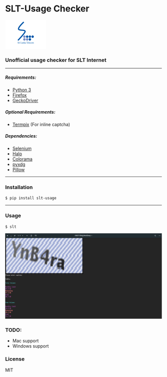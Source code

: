 # SLT-Usage Checker

![slt-logo][slt-logo]

### Unofficial usage checker for SLT Internet

___

##### Requirements:

* [Python 3][python]
* [Firefox][firefox]
* [GeckoDriver][gecko-driver]

##### Optional Requirements:

* [Termpix][termpix] (For inline captcha)

##### Dependencies:

* [Selenium][selenium]
* [Halo][halo]
* [Colorama][colorama]
* [pyxdg][pyxdg]
* [Pillow][pillow]

___

### Installation

```sh
$ pip install slt-usage
```

___

### Usage

```sh
$ slt
```

![screenshot][screenshot]

### TODO:

* Mac support
* Windows support

### License

MIT

[slt-logo]: https://github.com/r3b311i0n/slt-usage/blob/master/.misc/slt-logo.png?raw=true "SLT Logo"
[screenshot]: https://github.com/r3b311i0n/slt-usage/blob/master/.misc/screenshot.png?raw=true "Screenshot"

[firefox]: https://www.mozilla.org/en-US/firefox
[python]: https://www.python.org
[gecko-driver]: https://github.com/mozilla/geckodriver
[termpix]: https://github.com/hopey-dishwasher/termpix
[selenium]: http://www.seleniumhq.org
[halo]: https://github.com/ManrajGrover/halo
[colorama]: https://github.com/tartley/colorama
[pyxdg]: https://pypi.python.org/pypi/pyxdg
[pillow]: https://github.com/python-pillow/Pillow